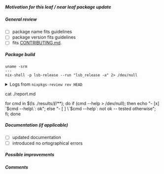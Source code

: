 <!--
This project's monthly turnover might well be beyond 1500 PRs. Since we are community driven,
let's do tit for tat: submitters are kindly asked to pick an open pull request for review.

Start with packages updates. They are relatively simple.
Since you'll be required to do those very steps below, it'll be easy.

Marvin needs_reviewer: https://github.com/NixOS/nixpkgs/pulls?q=is%3Apr+is%3Aopen+label%3Aneeds_reviewer+
Marvin needs_merger:   https://github.com/NixOS/nixpkgs/pulls?q=is%3Apr+is%3Aopen+label%3Aneeds_merger+
Reviewing guidelines:  https://hydra.nixos.org/job/nixpkgs/trunk/manual/latest/download/1/nixpkgs/manual.html#chap-reviewing-contributions
-->

##### Motivation for this _leaf_ / _near leaf_ package update
<!-- 
"leaf" or "near leaf" packages have a relatively low (or zero) number of packages that
depend on it. The below workflow only performs sufficiently on such packages.

For "core" or "near core" packages, use the alternative PR template.
-->


##### General review

- [ ] package name fits guidelines
- [ ] package version fits guidelines
- [ ] fits [CONTRIBUTING.md](https://github.com/NixOS/nixpkgs/blob/master/.github/CONTRIBUTING.md).

##### Package build
<!-- Tip: pipe those commands through bash directly from your editor -->

```
uname -srm
---
nix-shell -p lsb-release --run "lsb_release -a" 2> /dev/null
```

<details>
<summary>Logs from <code>nixpkgs-review rev HEAD</code></summary>

```
nixpkgs-review rev HEAD

```
</details>

<!--
substitute this command by it's own output when run within the nipkgs-review shell
-->
cat ./report.md

<!--
substitute this command by it's own output when run within the nipkgs-review shell
and test "not ok" binaries manually
-->
for cmd in $(ls ./results/**/**/**); do if $($cmd --help > /dev/null); then echo "- [x] \`$cmd --help\`: ok"; else "- [ ] \`$cmd --help\`: not ok -- tested otherwise"; fi; done

##### Documentation (if applicable)

- [ ] updated documentation
- [ ] introduced no ortographical errors

##### Possible improvements

##### Comments

